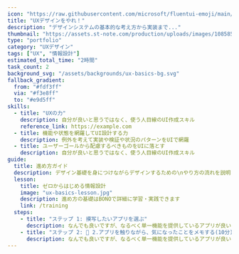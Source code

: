 ```yaml
---
icon: "https://raw.githubusercontent.com/microsoft/fluentui-emoji/main/assets/Slightly%20smiling%20face/3D/slightly_smiling_face_3d.png"
title: "UXデザインをやれ！"
description: "デザインシステムの基本的な考え方から実装まで..."
thumbnail: "https://assets.st-note.com/production/uploads/images/108585497/rectangle_large_type_2_e25111bbba69e541866bb37caf921ee0.png?width=1200"
type: "portfolio"
category: "UXデザイン"
tags: ["UX", "情報設計"]
estimated_total_time: "2時間"
task_count: 2
background_svg: "/assets/backgrounds/ux-basics-bg.svg"
fallback_gradient:
  from: "#fdf3ff"
  via: "#f3e8ff"
  to: "#e9d5ff"
skills:
  - title: "UXの力"
    description: 自分が良いと思うではなく、使う人目線のUI作成スキル
    reference_link: https://example.com
  - title: 機能や状態を網羅してUI設計する力
    description: 例外を考えて実装や検証や状況のパターンをUIで網羅
  - title: ユーザーゴールから配慮するべきものをUIに落とす
    description: 自分が良いと思うではなく、使う人目線のUI作成スキル
guide:
  title: 進め方ガイド
  description: デザイン基礎を身につけながらデザインするための\nやり方の流れを説明します
  lesson:
    title: ゼロからはじめる情報設計
    image: "ux-basics-lesson.jpg"
    description: 進め方の基礎はBONOで詳細に学習・実践できます
    link: /training
  steps:
    - title: "ステップ 1: 摸写したいアプリを選ぶ"
      description: なんでも良いですが、なるべく単一機能を提供しているアプリが良いと思います。普段使っているiPhone/Androidの純正アプリ、ホーム画面に入っていていつも使っているアプリ、ストアのランキング上位のアプリなどから気楽に探してください。
    - title: "ステップ 2: 📱 2.アプリを触りながら、気になったことをメモする(10分)"
      description: なんでも良いですが、なるべく単一機能を提供しているアプリが良いと思います。普段使っているiPhone/Androidの純正アプリ、ホーム画面に入っていていつも使っているアプリ、ストアのランキング上位のアプリなどから気楽に探してください。
---
```

